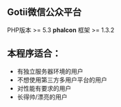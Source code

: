 Gotii微信公众平台
-----
PHP版本 >= 5.3
**phalcon** 框架 >= 1.3.2

本程序适合：
-----
* 有独立服务器环境的用户
* 不想使用第三方多用户平台的用户
* 对性能有要求的用户
* 长得帅/漂亮的用户



